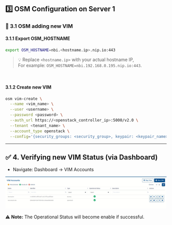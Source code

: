 ## 3️⃣ OSM Configuration on Server 1
### 📝 3.1 OSM adding new VIM
#### 3.1.1 Export OSM_HOSTNAME
```bash
export OSM_HOSTNAME=nbi.<hostname.ip>.nip.io:443
```
> 💡 Replace `<hostname.ip>` with your actual hostname IP,  
>    For example: `OSM_HOSTNAME=nbi.192.168.0.195.nip.io:443`.

&nbsp;

#### 3.1.2 Create new VIM
```bash
osm vim-create \
  --name <vim_name> \
  --user <username> \
  --password <password> \
  --auth_url https://<openstack_controller_ip>:5000/v2.0 \
  --tenant <tenant_name> \
  --account_type openstack \
  --config='{security_groups: <security_group>, keypair: <keypair_name>}'
```

---

## ✅ 4. Verifying new VIM Status (via Dashboard)
- Navigate: Dashboard → VIM Accounts
  
![New VIM Dashboard](./Images/New_VIM_Status.png)

⚠️ **Note:** The Operational Status will become enable if successful.
